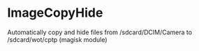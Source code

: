 # ImageCopyHide
Automatically copy and hide files from /sdcard/DCIM/Camera to /sdcard/wot/cptp (magisk module)
